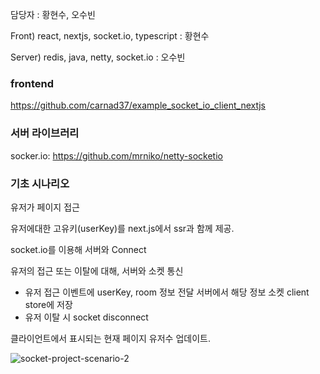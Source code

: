담당자 : 황현수, 오수빈

 

Front) react, nextjs, socket.io, typescript : 황현수

Server) redis, java, netty, socket.io : 오수빈

### frontend
https://github.com/carnad37/example_socket_io_client_nextjs

### 서버 라이브러리
socker.io: https://github.com/mrniko/netty-socketio

### 기초 시나리오 

유저가 페이지 접근

유저에대한 고유키(userKey)를 next.js에서 ssr과 함께 제공.

socket.io를 이용해 서버와 Connect

유저의 접근 또는 이탈에 대해, 서버와 소켓 통신
- 유저 접근 이벤트에 userKey, room 정보 전달 서버에서 해당 정보 소켓 client store에 저장 
- 유저 이탈 시 socket disconnect

클라이언트에서 표시되는 현재 페이지 유저수 업데이트.

![socket-project-scenario-2](https://github.com/ohsoou/socket-spring-project/assets/64073715/8470548c-05d3-4c16-8574-132258c49d39)

 

